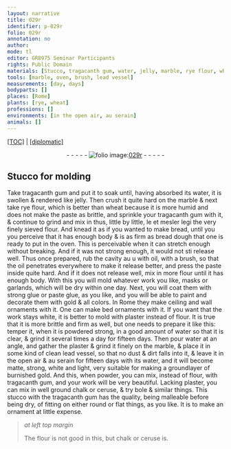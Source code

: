 ```yaml
---
layout: narrative
title: 029r
identifier: p-029r
folio: 029r
annotation: no
author:
mode: tl
editor: GR8975 Seminar Participants
rights: Public Domain
materials: [Stucco, tragacanth gum, water, jelly, marble, rye flour, wheat, flour, bread, bread dough, oil, strong glue, paste glue, gold, plaster, lead, chalk, ceruse, bole, stucco]
tools: [marble, oven, brush, lead vessel]
measurements: [day, days]
bodyparts: []
places: [Rome]
plants: [rye, wheat]
professions: []
environments: [in the open air, au serain]
animals: []
---
```


<p><a href="{{ site.baseurl }}/translation/">[TOC]</a> | <a href="{{ site.baseurl }}/texts/p-029r_tc/">[diplomatic]</a></p><div class="folio" align="center">- - - - - <a href="http://gallica.bnf.fr/ark:/12148/btv1b10500001g/f63.image" target="_blank"><img src="https://cu-mkp.github.io/2017-workshop-edition/assets/photo-icon.png" alt="folio image: " style="display:inline-block; margin-bottom:-3px;"/>029r</a> - - - - - </div>  
  

## <span class="m">Stucco</span> for molding

 
Take <span class="m">tragacanth gum</span> and put it to soak until, having absorbed its <span class="m">water</span>, it is swollen & rendered like <span class="m">jelly</span>. Then crush it quite hard on the <span class="tl"><span class="m">marble</span></span> & next take <span class="m"><span class="pa">rye</span> flour</span>, which is better than <span class="m"><span class="pa">wheat</span></span> because it is more humid and does not make the paste as brittle, and sprinkle your <span class="m">tragacanth gum</span> with it, & continue to grind <span class="add">and mix in</span> thus, little by little, <span class="del">le et mesler legi</span> the very finely sieved <span class="m">flour</span>. And knead it as if you wanted to make <span class="m">bread</span>, until <span class="del">you</span> you perceive that it has enough body & is as firm as <span class="m">bread dough</span> that one is ready to put in the <span class="tl">oven</span>. This is perceivable when it can stretch enough without breaking. And if it was not strong enough, it would not <span class="del">sti</span> release well. Thus once prepared, rub the cavity <span class="del">au u</span> with <span class="m">oil</span>, with a <span class="tl">brush</span>, so that the <span class="m">oil</span> penetrates everywhere to make it release better, and press the paste inside quite hard. And if it does not release well, mix in more <span class="m">flour</span> until it has enough body. With this you will mold whatever work you like, masks or garlands, which will be dry within one <span class="ms">day</span>. Next, you will coat them with <span class="m">strong glue</span> or <span class="m">paste glue</span>, as you like, and you will be able to paint and decorate them with <span class="m">gold</span> & all colors. In <span class="pl">Rome</span> they make ceiling and wall ornaments with it. One can make bed ornaments with it. If you want that the work stays white, it is better to mold with <span class="m">plaster</span> instead of <span class="m">flour</span>. It is true that it is more brittle and firm as well, but one needs to prepare it like this: temper it, when it is powdered <span class="del">strong</span>, in a good amount of <span class="m">water</span> so that it is <span class="add">clear</span>, & grind it several times a day for fifteen <span class="ms">days</span>. Then pour <span class="m">water</span> at an angle, and gather the <span class="m">plaster</span> & grind it finely on the <span class="tl"><span class="m">marble</span></span>, & place it in some kind of clean <span class="tl"><span class="m">lead</span> vessel</span>, so that no dust & dirt falls into it, & leave it <span class="env">in the open air</span> & <span class="env">au serain</span> for fifteen <span class="ms">days</span> with its <span class="m">water</span>, and it will become matte, strong, white and light, very suitable for making a groundlayer of burnished <span class="m">gold</span>. And this, when powder, you can mix, instead of <span class="m">flour</span>, with <span class="m">tragacanth gum</span>, and your work will be very beautiful. Lacking <span class="m">plaster</span>, you can mix in well ground <span class="m">chalk</span> or <span class="m">ceruse</span>, & try <span class="m">bole</span> & similar things. This <span class="m">stucco</span> with the <span class="m">tragacanth gum</span> has the quality, being malleable before being dry, of fitting on either round or flat things, as you like. It is to make an ornament at little expense. 
 
> *at left top margin*
> 
> 
>   The <span class="m">flour</span> is not good in this, but <span class="m">chalk</span> or <span class="m">ceruse</span> is. 
 
